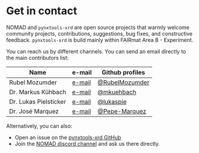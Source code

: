 # Get in contact

NOMAD and `pynxtools-xrd` are open source projects that warmly welcome community projects, contributions, suggestions, bug fixes, and constructive feedback. `pynxtools-xrd` is build mainly within FAIRmat Area B - Experiment.

You can reach us by different channels. You can send an email directly to the main contributors list:

| Name | e-mail     | Github profiles |
|------|------------|-----------------|
| Rubel Mozumder | [e-mail](mailto:rubel.mozumder@physik.hu-berlin.de) | [@RubelMozumder](https://github.com/RubelMozumder) |
| Dr. Markus Kühbach | [e-mail](mailto:markus.kuehbach@physik.hu-berlin.de) | [@mkuehbach](https://github.com/mkuehbach) |
| Dr. Lukas Pielsticker | [e-mail](mailto:lukas.pielsticker@physik.hu-berlin.de) |  [@lukaspie](https://github.com/lukaspie) |
| Dr. José Marquez | [e-mail](mailto:josemarquez@physik.hu-berlin.de) | [@Pepe-Marquez](https://github.com/Pepe-Marquez) |

Alternatively, you can also:

- Open an issue on the [pynxtools-xrd GitHub](https://github.com/FAIRmat-NFDI/pynxtools-xrd/issues)
- Join the [NOMAD discord channel](https://discord.gg/Gyzx3ukUw8) and ask us there directly.
